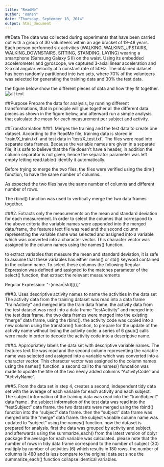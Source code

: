 ```yaml
---
title: "ReadMe"
author: "Ronen"
date: "Thursday, September 18, 2014"
output: html_document
---
```

##Data
The data was collected during experiments that have been carried out with a group of 30 volunteers within an age bracket of 19-48 years. Each person performed six activities (WALKING, WALKING_UPSTAIRS, WALKING_DOWNSTAIRS, SITTING, STANDING, LAYING) wearing a smartphone (Samsung Galaxy S II) on the waist. Using its embedded accelerometer and gyroscope, we captured 3-axial linear acceleration and 3-axial angular velocity at a constant rate of 50Hz. The obtained dataset has been randomly partitioned into two sets, where 70% of the volunteers was selected for generating the training data and 30% the test data. 

the figure below show the different pieces of data and how they fit together.
![alt text](https://coursera-forum-screenshots.s3.amazonaws.com/ab/a2776024af11e4a69d5576f8bc8459/Slide2.png)

##Purpose
Prepare the data for analysis, by running different transformations, that in principle will glue together all the different data pieces as shown in the figure below, and afterward run a simple analysis that calculate the mean for each measurement per subject and activity.

##Transformation
###1. Merges the training and the test data to create one dataset.
According to the ReadMe file, training data is stored in 'train/X_train.txt' and test data in 'test/X_test.txt'. 
The files were read into separate data frames. Because the variable names are given in a separate file, it is safe to believe that the file doesn't have a header, in addition the column separator is not given, hence the separator parameter was left empty letting read.table() identify it automatically.

Before trying to merge the two files, the files were verified using the dim() function, to have the same number of columns. 

As expected the two files have the same number of columns and different number of rows.

The rbind() function was used to vertically merge the two data frames together.


###2. Extracts only the measurements on the mean and standard deviation for each measurement.
In order to select the columns that correspond to the above criteria the variable names were appended into the merged data.frame, the features text file was read and the second column representing the variable name was selected and assigned into a variable which was converted into a character vector.
This character vector was assigned to the column names using the names() function.

to extract variables that measure the mean and standard deviation, it is safe to assume that these variables has either mean() or std() keyword contained in the column name.
To select these columns the following Regular Expression was defined and assigned to the matches parameter of the select() function, that extract the relevant measurements

Regular Expression: "-(mean|std)[()]"


###3. Uses descriptive activity names to name the activities in the data set
The activity data from the training dataset was read into a data frame “trainActivty” and merged into the train data frame.
the activity data from the test dataset was read into a data frame “testActivity” and merged into the test data frame.
the two data frames were merged into the existing “merge” data frame, using the rbind().
the activity code was copied into a new column using the transform() function, to prepare for the update of the activity name without losing the activity code. a series of 6 gsub() calls were made in order to decode the activity code into a descriptive name.


###4. Appropriately labels the data set with descriptive variable names.
The features text file was read and the second column representing the variable name was selected and assigned into a variable which was converted into a character vector.
This character vector was assigned to the column names using the names() function.
a second call to the names() funcation was made to update the title of the two newly added columns “ActivityCode” and “ActivtyName”.


###5. From the data set in step 4, creates a second, independent tidy data set with the average of each variable for each activity and each subject.
The subject information of the training data was read into the “trainSubject” data frame .
the subject information of the test data was read into the “testSubject” data frame.
the two datasets were merged using the rbind() function into the “subject” data frame.
then the “subject” data frame was merged into the “merge” data frame.
the subject variable column name was updated to “subject” using the names() function.
now the dataset is prepared for analysis. first the data was grouped by 
activity and subject, and afterwards using the summarize_each() from the latest version of dplyr package the average for each variable was calculated.
please note that the number of rows in tidy data frame correspond to the number of subject (30) multiply by number of activities (6) which results in 180 rows.
the number of columns is 480 and is less compare to the original data set since the summarize_each() function collapse identical variables.

